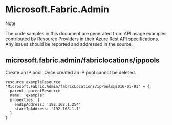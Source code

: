 # Microsoft.Fabric.Admin
  
> [!NOTE]
> The code samples in this document are generated from API usage examples contributed by Resource Providers in their [Azure Rest API specifications](https://github.com/Azure/azure-rest-api-specs). Any issues should be reported and addressed in the source.


## microsoft.fabric.admin/fabriclocations/ippools

Create an IP pool.  Once created an IP pool cannot be deleted.
```bicep
resource exampleResource 'Microsoft.Fabric.Admin/fabricLocations/ipPools@2016-05-01' = {
  parent: parentResource 
  name: 'example'
  properties: {
    endIpAddress: '192.168.1.254'
    startIpAddress: '192.168.1.1'
  }
}
```
